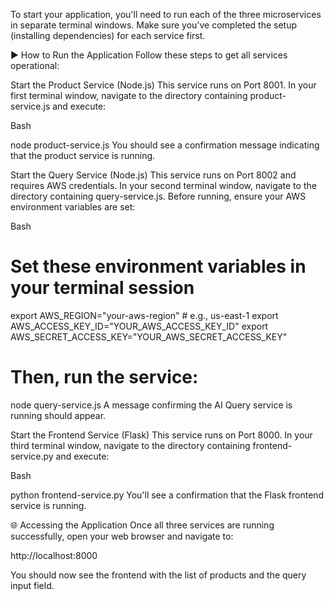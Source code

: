 To start your application, you'll need to run each of the three microservices in separate terminal windows. Make sure you've completed the setup (installing dependencies) for each service first.

▶️ How to Run the Application
Follow these steps to get all services operational:

Start the Product Service (Node.js)
This service runs on Port 8001.
In your first terminal window, navigate to the directory containing product-service.js and execute:

Bash

node product-service.js
You should see a confirmation message indicating that the product service is running.

Start the Query Service (Node.js)
This service runs on Port 8002 and requires AWS credentials.
In your second terminal window, navigate to the directory containing query-service.js. Before running, ensure your AWS environment variables are set:

Bash

# Set these environment variables in your terminal session
export AWS_REGION="your-aws-region" # e.g., us-east-1
export AWS_ACCESS_KEY_ID="YOUR_AWS_ACCESS_KEY_ID"
export AWS_SECRET_ACCESS_KEY="YOUR_AWS_SECRET_ACCESS_KEY"

# Then, run the service:
node query-service.js
A message confirming the AI Query service is running should appear.

Start the Frontend Service (Flask)
This service runs on Port 8000.
In your third terminal window, navigate to the directory containing frontend-service.py and execute:

Bash

python frontend-service.py
You'll see a confirmation that the Flask frontend service is running.

🌐 Accessing the Application
Once all three services are running successfully, open your web browser and navigate to:

http://localhost:8000

You should now see the frontend with the list of products and the query input field.
